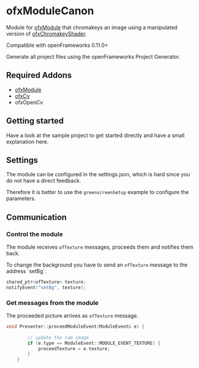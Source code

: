 # ofxModuleCanon

Module for [ofxModule](https://github.com/reddoLabs/ofxModule) that chromakeys an image using a manipulated version of [ofxChromakeyShader](https://github.com/musiko/ofxChromaKeyShader).

Compatible with openFrameworks 0.11.0+

Generate all project files using the openFrameworks Project Generator.

## Required Addons

* [ofxModule](https://github.com/reddoLabs/ofxModule)
* [ofxCv](https://github.com/brinoausrino/ofxCanon)
* ofxOpenCv

## Getting started

Have a look at the sample project to get started directly and have a small explanation here.

## Settings

The module can be configured in the settings.json, which is hard since you do not have a direct feedback.

Therefore it is better to use the `greenscreenSetup` example to configure the parameters.

## Communication

### Control the module

The module receives `ofTexture` messages, proceeds them and notifies them back. 

To change the background you have to send an `ofTexture` message to the address ´setBg´.

```cpp
shared_ptr<ofTexture> texture;
notifyEvent("setBg", texture);
```

### Get messages from the module

The proceeded picture arrives as `ofTexture` message.

```cpp
void Presenter::proceedModuleEvent(ModuleEvent& e) {
		
		// update the cam image 
		if (e.type == ModuleEvent::MODULE_EVENT_TEXTURE) {
			proceedTexture = e.texture;
		}
    }
```